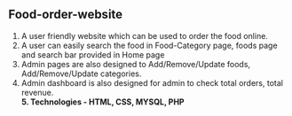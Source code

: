 ## Food-order-website
1. A user friendly website which can be used to order the food online.
2. A user can easily search the food in Food-Category page, foods page and search bar provided in Home page
3. Admin pages are also designed to Add/Remove/Update foods, Add/Remove/Update categories.
4. Admin dashboard is also designed for admin to check total orders, total revenue. <br />
**5. Technologies - HTML, CSS, MYSQL, PHP**

